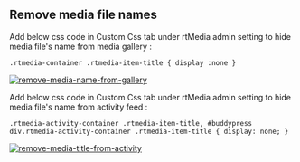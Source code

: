 ## Remove media file names

Add below css code in Custom Css tab under rtMedia admin setting to hide media file's name from media gallery :

	.rtmedia-container .rtmedia-item-title { display :none }

[![remove-media-name-from-gallery](https://cloud.githubusercontent.com/assets/7771963/6594884/eaea5f30-c80a-11e4-9195-85464908b58d.png)](https://cloud.githubusercontent.com/assets/7771963/6594884/eaea5f30-c80a-11e4-9195-85464908b58d.png)


Add below css code in Custom Css tab under rtMedia admin setting to hide media file's name from activity feed :

	.rtmedia-activity-container .rtmedia-item-title, #buddypress div.rtmedia-activity-container .rtmedia-item-title { display: none; }

[![remove-media-title-from-activity](https://cloud.githubusercontent.com/assets/7771963/6594925/5e9806bc-c80b-11e4-9de0-88dfaa17c08d.png)](https://cloud.githubusercontent.com/assets/7771963/6594925/5e9806bc-c80b-11e4-9de0-88dfaa17c08d.png)
